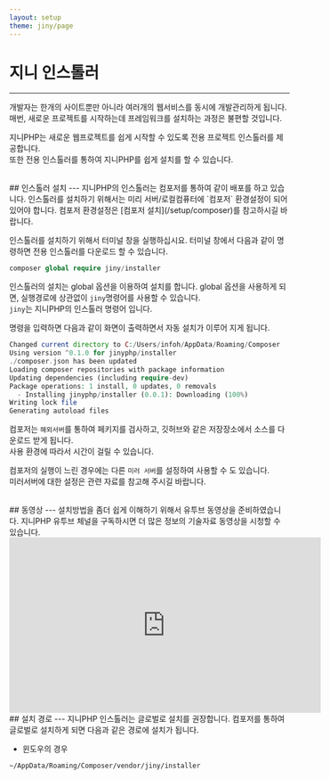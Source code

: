 ```yaml
---
layout: setup
theme: jiny/page
---
```


# 지니 인스톨러
---
개발자는 한개의 사이트뿐만 아니라 여러개의 웹서비스를 동시에 개발관리하게 됩니다. 매번, 새로운 프로젝트를 시작하는데 프레임워크를 설치하는 과정은 불편할 것입니다.  

지니PHP는 새로운 웹프로젝트를 쉽게 시작할 수 있도록 전용 프로젝트 인스톨러를 제공합니다.  
또한 전용 인스톨러를 통하여 지니PHP를 쉽게 설치를 할 수 있습니다.

<br>
## 인스톨러 설치
---
지니PHP의 인스톨러는 컴포저를 통하여 같이 배포를 하고 있습니다.  
인스톨러를 설치하기 위해서는 미리 서버/로컬컴퓨터에 `컴포저` 환경설정이 되어 있어야 합니다. 컴포저 환경설정은 [컴포저 설치](/setup/composer)를 참고하시길 바랍니다. 

인스톨러를 설치하기 위해서 터미널 창을 실행하십시요. 터미널 창에서 다음과 같이 명령하면 전용 인스톨러를 다운로드 할 수 있습니다.
```php
composer global require jiny/installer
```

인스톨러의 설치는 global 옵션을 이용하여 설치를 합니다. global 옵션을 사용하게 되면, 실행경로에 상관없이 `jiny`명령어를 사용할 수 있습니다.  
`jiny`는 지니PHP의 인스톨러 명령어 입니다.

명령을 입력하면 다음과 같이 화면이 출력하면서 자동 설치가 이루어 지게 됩니다.

```php
Changed current directory to C:/Users/infoh/AppData/Roaming/Composer
Using version ^0.1.0 for jinyphp/installer
./composer.json has been updated
Loading composer repositories with package information
Updating dependencies (including require-dev)
Package operations: 1 install, 0 updates, 0 removals
  - Installing jinyphp/installer (0.0.1): Downloading (100%)
Writing lock file
Generating autoload files
```

컴포저는 `해외서버`를 통하여 페키지를 검사하고, 깃허브와 같은 저장장소에서 소스를 다운로드 받게 됩니다.  
사용 환경에 따라서 시간이 걸릴 수 있습니다.  

컴포저의 실행이 느린 경우에는 다른 `미러 서버`를 설정하여 사용할 수 도 있습니다.  
미러서버에 대한 설정은 관련 자료를 참고해 주시길 바랍니다.

<br>
## 동영상
---
설치방법을 좀더 쉽게 이해하기 위해서 유투브 동영상을 준비하였습니다. 지니PHP 유투브 체널을 구독하시면 더 많은 정보의 기술자료 동영상을 시청할 수 있습니다.  

<iframe width="560" height="315" src="https://www.youtube.com/embed/CkW_Z8eX0C4" frameborder="0" allow="autoplay; encrypted-media" allowfullscreen></iframe>

<br>
## 설치 경로
---
지니PHP 인스톨러는 글로벌로 설치를 권장합니다. 컴포저를 통하여 글로벌로 설치하게 되면 다음과 같은 경로에 설치가 됩니다.  

* 윈도우의 경우
```
~/AppData/Roaming/Composer/vendor/jiny/installer
```


<br>
<br>
<br>